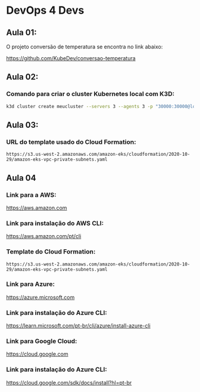 # DevOps 4 Devs

## Aula 01:
O projeto conversão de temperatura se encontra no link abaixo:

https://github.com/KubeDev/conversao-temperatura

## Aula 02:

### Comando para criar o cluster Kubernetes local com K3D:

```bash
k3d cluster create meucluster --servers 3 --agents 3 -p "30000:30000@loadbalancer"
```

## Aula 03: 

### URL do template usado do Cloud Formation:
```
https://s3.us-west-2.amazonaws.com/amazon-eks/cloudformation/2020-10-29/amazon-eks-vpc-private-subnets.yaml
```

## Aula 04

### Link para a AWS:

https://aws.amazon.com

### Link para instalação do AWS CLI:

https://aws.amazon.com/pt/cli


### Template do Cloud Formation:
```
https://s3.us-west-2.amazonaws.com/amazon-eks/cloudformation/2020-10-29/amazon-eks-vpc-private-subnets.yaml
```

### Link para Azure:

https://azure.microsoft.com

### Link para instalação do Azure CLI:

https://learn.microsoft.com/pt-br/cli/azure/install-azure-cli

### Link para Google Cloud:

https://cloud.google.com

### Link para instalação do Azure CLI:

https://cloud.google.com/sdk/docs/install?hl=pt-br